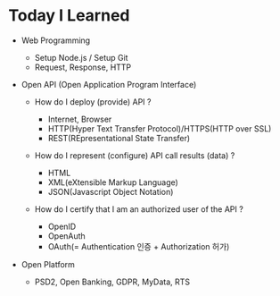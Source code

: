 # Today I Learned

- Web Programming
  - Setup Node.js / Setup Git
  - Request, Response, HTTP

- Open API (Open Application Program Interface)
  - How do I deploy (provide) API ?
    - Internet, Browser
    - HTTP(Hyper Text Transfer Protocol)/HTTPS(HTTP over SSL)
    - REST(REpresentational State Transfer)
  
  - How do I represent (configure) API call results (data) ?
    - HTML
    - XML(eXtensible Markup Language)
    - JSON(Javascript Object Notation)

  - How do I certify that I am an authorized user of the API ?
    - OpenID
    - OpenAuth
    - OAuth(= Authentication 인증 + Authorization 허가)

- Open Platform
  - PSD2, Open Banking, GDPR, MyData, RTS
